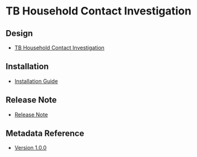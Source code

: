 # TB Household Contact Investigation

## Design

- [TB Household Contact Investigation](#tb-hh-design)

## Installation

- [Installation Guide](#tb-hh-installation)

## Release Note

- [Release Note](#tb-hh-release-note)

## Metadata Reference

- [Version 1.0.0](https://packages.dhis2.org/en/TB_HH/1.0.0/DHIS2.39/TB_HH_COMPLETE_1.0.0_DHIS2.39.xlsx)
  
